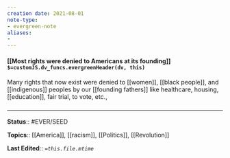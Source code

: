 ```yaml
---
creation date: 2021-08-01
note-type: 
- evergreen-note
aliases:
- 
---
```


#### [[Most rights were denied to Americans at its founding]] `$=customJS.dv_funcs.evergreenHeader(dv, this)`

Many rights that now exist were denied to [[women]], [[black people]], and [[indigenous]] peoples by our [[founding fathers]] like healthcare, housing, [[education]], fair trial, to vote, etc., 

### <hr class="footnote"/>

**Status**:: #EVER/SEED

**Topics**::  [[America]], [[racism]], [[Politics]], [[Revolution]]
	
**Last Edited**:: *`=this.file.mtime`*
